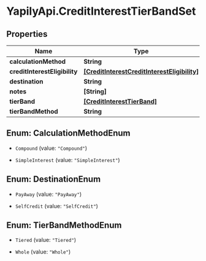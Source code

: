 # YapilyApi.CreditInterestTierBandSet

## Properties
Name | Type | Description | Notes
------------ | ------------- | ------------- | -------------
**calculationMethod** | **String** |  | [optional] 
**creditInterestEligibility** | [**[CreditInterestCreditInterestEligibility]**](CreditInterestCreditInterestEligibility.md) |  | [optional] 
**destination** | **String** |  | [optional] 
**notes** | **[String]** |  | [optional] 
**tierBand** | [**[CreditInterestTierBand]**](CreditInterestTierBand.md) |  | [optional] 
**tierBandMethod** | **String** |  | [optional] 


<a name="CalculationMethodEnum"></a>
## Enum: CalculationMethodEnum


* `Compound` (value: `"Compound"`)

* `SimpleInterest` (value: `"SimpleInterest"`)




<a name="DestinationEnum"></a>
## Enum: DestinationEnum


* `PayAway` (value: `"PayAway"`)

* `SelfCredit` (value: `"SelfCredit"`)




<a name="TierBandMethodEnum"></a>
## Enum: TierBandMethodEnum


* `Tiered` (value: `"Tiered"`)

* `Whole` (value: `"Whole"`)




